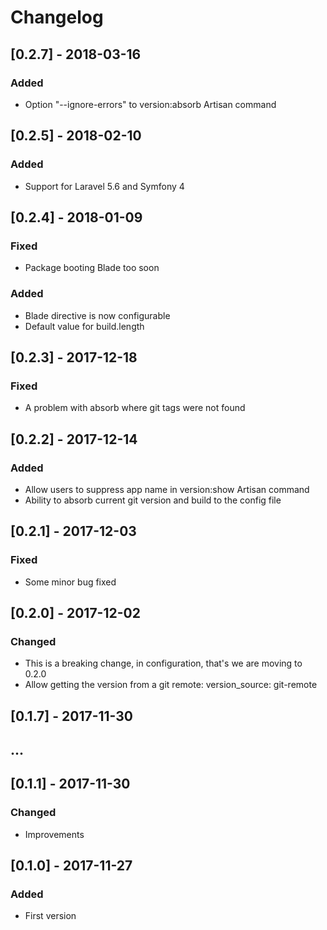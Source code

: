 # Changelog

## [0.2.7] - 2018-03-16
### Added
- Option "--ignore-errors" to version:absorb Artisan command

## [0.2.5] - 2018-02-10
### Added
- Support for Laravel 5.6 and Symfony 4

## [0.2.4] - 2018-01-09
### Fixed
- Package booting Blade too soon
### Added
- Blade directive is now configurable
- Default value for build.length

## [0.2.3] - 2017-12-18
### Fixed
- A problem with absorb where git tags were not found

## [0.2.2] - 2017-12-14
### Added
- Allow users to suppress app name in version:show Artisan command
- Ability to absorb current git version and build to the config file

## [0.2.1] - 2017-12-03
### Fixed
- Some minor bug fixed

## [0.2.0] - 2017-12-02
### Changed
- This is a breaking change, in configuration, that's we are moving to 0.2.0
- Allow getting the version from a git remote: 
    version_source: git-remote

## [0.1.7] - 2017-11-30
## ...
## [0.1.1] - 2017-11-30
### Changed
- Improvements

## [0.1.0] - 2017-11-27
### Added
- First version
